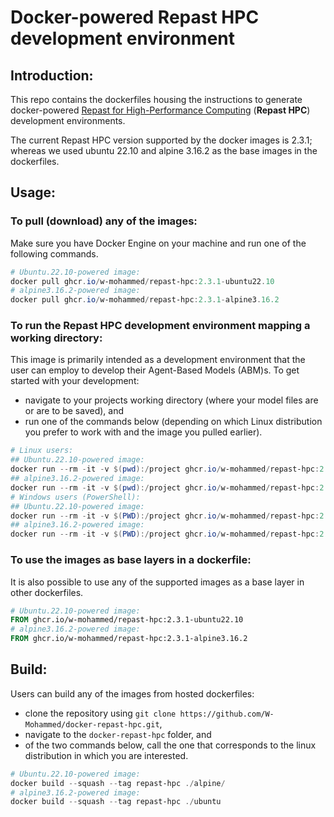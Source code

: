 # Docker-powered Repast HPC development environment

## Introduction:
This repo contains the dockerfiles housing the instructions to generate docker-powered [Repast for High-Performance Computing](https://repast.github.io/repast_hpc.html) (**Repast HPC**) development environments.

The current Repast HPC version supported by the docker images is 2.3.1; whereas we used ubuntu 22.10 and alpine 3.16.2 as the base images in the dockerfiles.

## Usage:
### To pull (download) any of the images:
Make sure you have Docker Engine on your machine and run one of the following commands.

```powershell
# Ubuntu.22.10-powered image:
docker pull ghcr.io/w-mohammed/repast-hpc:2.3.1-ubuntu22.10
# alpine3.16.2-powered image:
docker pull ghcr.io/w-mohammed/repast-hpc:2.3.1-alpine3.16.2
```

### To run the Repast HPC development environment mapping a working directory: 
This image is primarily intended as a development environment that the user can employ to develop their Agent-Based Models (ABM)s. To get started with your development: 
- navigate to your projects working directory (where your model files are or are to be saved), and
- run one of the commands below (depending on which Linux distribution you prefer to work with and the image you pulled earlier).

```powershell
# Linux users:
## Ubuntu.22.10-powered image:
docker run --rm -it -v $(pwd):/project ghcr.io/w-mohammed/repast-hpc:2.3.1-ubuntu22.10
## alpine3.16.2-powered image:
docker run --rm -it -v $(pwd):/project ghcr.io/w-mohammed/repast-hpc:2.3.1-alpine3.16.2
# Windows users (PowerShell):
## Ubuntu.22.10-powered image:
docker run --rm -it -v $(PWD):/project ghcr.io/w-mohammed/repast-hpc:2.3.1-ubuntu22.10
## alpine3.16.2-powered image:
docker run --rm -it -v $(PWD):/project ghcr.io/w-mohammed/repast-hpc:2.3.1-alpine3.16.2
```

### To use the images as base layers in a dockerfile:
It is also possible to use any of the supported images as a base layer in other dockerfiles. 

```dockerfile
# Ubuntu.22.10-powered image:
FROM ghcr.io/w-mohammed/repast-hpc:2.3.1-ubuntu22.10
# alpine3.16.2-powered image:
FROM ghcr.io/w-mohammed/repast-hpc:2.3.1-alpine3.16.2
```

## Build:
Users can build any of the images from hosted dockerfiles:
- clone the repository using `git clone https://github.com/W-Mohammed/docker-repast-hpc.git`,
- navigate to the `docker-repast-hpc` folder, and 
- of the two commands below, call the one that corresponds to the linux distribution in which you are interested.

```powershell
# Ubuntu.22.10-powered image:
docker build --squash --tag repast-hpc ./alpine/
# alpine3.16.2-powered image:
docker build --squash --tag repast-hpc ./ubuntu
```
